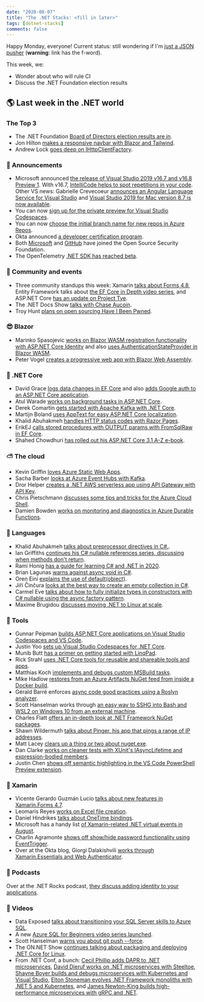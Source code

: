 ```yaml
---
date: "2020-08-07"
title: "The .NET Stacks: <fill in later>"
tags: [dotnet-stacks]
comments: false
---
```


Happy Monday, everyone! Current status: still wondering if I'm [just a JSON pusher](https://twitter.com/thomas_k_r/status/1291076179693363206) (**warning**: link has the f-word).

This week, we:

* Wonder about who will rule CI
* Discuss the .NET Foundation election results

## 🌎 Last week in the .NET world

### The Top 3

* The .NET Foundation [Board of Directors election results are in](https://dotnetfoundation.org/blog/2020/08/04/net-foundation-board-of-directors-election-results-2020).
* Jon Hilton [makes a responsive navbar with Blazor and Tailwind](https://jonhilton.net/responsive-blazor-navbar/).
* Andrew Lock [goes deep on IHttpClientFactory](https://andrewlock.net/exporing-the-code-behind-ihttpclientfactory/).

### 📢 Announcements

* Microsoft announced [the release of Visual Studio 2019 v16.7 and v16.8 Preview 1](https://devblogs.microsoft.com/visualstudio/visual-studio-2019-v16-7-releases/). With v16.7, [IntelliCode helps to spot repetitions in your code](https://devblogs.microsoft.com/visualstudio/making-repeated-edits-easier-with-intellicode-suggestions/). Other VS news: Gabrielle Crevecoeur [announces an Angular Language Service for Visual Studio](https://devblogs.microsoft.com/visualstudio/angular-language-service-for-visual-studio/) and [Visual Studio 2019 for Mac version 8.7 is now available](https://devblogs.microsoft.com/visualstudio/visual-studio-2019-for-mac-version-8-7-is-now-available/).
* You can now [sign up for the private preview for Visual Studio Codespaces](https://devblogs.microsoft.com/cppblog/sign-up-for-the-private-preview-of-visual-studio-support-for-codespaces/).
* You can now [choose the initial branch name for new repos in Azure Repos](https://devblogs.microsoft.com/devops/azure-repos-default-branch-name/).
* Okta announced [a developer certification program](https://developer.okta.com/blog/2020/08/03/developer-certification).
* Both [Microsoft](https://cloudblogs.microsoft.com/opensource/2020/08/03/microsoft-joins-open-source-security-foundation/) and [GitHub](https://github.blog/2020-08-03-github-joins-the-open-source-security-foundation/) have joined the Open Source Security Foundation.
* The OpenTelemetry [.NET SDK has reached beta](https://medium.com/opentelemetry/opentelemetry-net-beta-released-e1b070f0a5bc).

### 📅 Community and events

* Three community standups this week: Xamarin [talks about Forms 4.8](https://www.youtube.com/watch?v=4W6vXC6v-J8), Entity Framework talks about [the EF Core in Depth video series](https://www.youtube.com/watch?v=b-zTazj2vuI), and ASP.NET Core [has an update on Project Tye](https://www.youtube.com/watch?v=r0Z02t_7gm8).
* The .NET Docs Show [talks with Chase Aucoin](https://www.youtube.com/watch?v=UShy1RGCK0E).
* Troy Hunt [plans on open sourcing Have I Been Pwned](https://www.troyhunt.com/im-open-sourcing-the-have-i-been-pwned-code-base/).

### 😎 Blazor

* Marinko Spasojevic [works on Blazor WASM registration functionality with ASP.NET Core Identity](https://code-maze.com/blazor-webassembly-registration-aspnetcore-identity/) and also [uses AuthenticationStateProvider in Blazor WASM](https://code-maze.com/authenticationstateprovider-blazor-webassembly/).
* Peter Vogel [creates a progressive web app with Blazor Web Assembly](https://visualstudiomagazine.com/articles/2020/08/03/blazor-pwa.aspx).

### 🚀 .NET Core

* David Grace [logs data changes in EF Core](https://www.roundthecode.com/dotnet/entity-framework/log-data-changes-in-entity-framework-core-create-entities-dbcontext) and also [adds Google auth to an ASP.NET Core application](https://www.roundthecode.com/dotnet/how-to-add-google-authentication-to-a-asp-net-core-application).
* Atul Warade [works on background tasks in ASP.NET Core](https://www.c-sharpcorner.com/article/implement-background-task-using-backgrounservice-class-in-asp-net-core/).
* Derek Comartin [gets started with Apache Kafka with .NET Core](https://codeopinion.com/getting-started-apache-kafka-with-net-core/).
* Martijn Boland [uses AppText for easy ASP.NET Core localization](https://blogs.taiga.nl/martijn/2020/08/03/easy-asp-net-core-localization-with-apptext/).
* Khalid Abuhakmeh [handles HTTP status codes with Razor Pages](https://khalidabuhakmeh.com/handle-http-status-codes-with-razor-pages).
* ErikEJ [calls stored procedures with OUTPUT params with FromSqlRaw in EF Core](https://erikej.github.io/efcore/2020/08/03/ef-core-call-stored-procedures-out-parameters.html).
* Shahed Chowdhuri [has rolled out his ASP.NET Core 3.1 A-Z e-book](https://wakeupandcode.com/release-asp-net-core-3-1-a-z-ebook/).

### ⛅ The cloud

* Kevin Griffin [loves Azure Static Web Apps](https://consultwithgriff.com/i-love-azure-static-web-apps).
* Sacha Barber [looks at Azure Event Hubs with Kafka](https://sachabarbs.wordpress.com/2020/08/04/azure-event-hubs-with-kafka/).
* Dror Helper [creates a .NET AWS serverless app using API Gateway with API Key](https://helpercode.com/2020/08/03/creating-an-net-aws-serverless-application-using-api-gateway-with-api-key/).
* Chris Pietschmann [discusses some tips and tricks for the Azure Cloud Shell](https://build5nines.com/azure-cloud-shell-tips-and-tricks/).
* Damien Bowden [works on monitoring and diagnostics in Azure Durable Functions](https://damienbod.com/2020/08/01/azure-durable-functions-monitoring-and-diagnostics/).

### 📔 Languages

* Khalid Abuhakmeh [talks about preprocessor directives in C#.](https://khalidabuhakmeh.com/csharp-preprocessor-directives).
* Ian Griffiths [continues his C# nullable references series, discussing when methods don't return](https://endjin.com/blog/2020/08/dotnet-csharp-8-nullable-references-when-methods-dont-return.html).
* Rami Honig [has a guide for learning C# and .NET in 2020](https://oz-code.com/blog/net-c-tips/ultimate-2020-guide-learning-debugging-c-net).
* Brian Lagunas [warns against async void in C#](https://brianlagunas.com/why-is-async-void-bad-and-how-do-i-await-a-task-in-an-object-constructor-in-c/).
* Oren Eini [explains the use of default(object)](https://ayende.com/blog/191585-B/what-is-default-object-used-for).
* Jiří Činčura [looks at the best way to create an empty collection in C#](https://www.tabsoverspaces.com/233833-best-way-to-create-an-empty-collection-array-and-list-in-csharp-net).
* Carmel Eve [talks about how to fully initialize types in constructors with C# nullable using the async factory pattern](https://endjin.com/blog/2020/08/fully-initialize-types-in-constructor-csharp-nullable-async-factory-pattern.html).
* Maxime Brugidou [discusses moving .NET to Linux at scale](https://medium.com/criteo-labs/moving-net-to-linux-at-scale-d8ff49b42661).

### 🔧 Tools

* Gunnar Peipman [builds ASP.NET Core applications on Visual Studio Codespaces and VS Code](https://gunnarpeipman.com/aspnet-core-visual-studio-codespaces/).
* Justin Yoo [sets up Visual Studio Codespaces for .NET Core](https://techcommunity.microsoft.com/t5/apps-on-azure/configuring-codespaces-for-net-core-development/ba-p/1565330).
* Munib Butt [has a primer on getting started with LinqPad](https://www.c-sharpcorner.com/article/learn-to-use-linqpad/).
* Rick Strahl [uses .NET Core tools for reusable and shareable tools and apps](https://weblog.west-wind.com/posts/2020/Aug/05/Using-NET-Core-Tools-to-Create-Reusable-and-Shareable-Tools-Apps).
* Matthias Koch [implements and debugs custom MSBuild tasks](https://ithrowexceptions.com/2020/08/04/implementing-and-debugging-custom-msbuild-tasks.html).
* Mike Hadlow [restores from an Azure Artifacts NuGet feed from inside a Docker build](http://mikehadlow.blogspot.com/2020/08/restoring-from-azure-artifacts-nuget.html).
* Gérald Barré enforces [async code good practices using a Roslyn analyzer](https://www.meziantou.net/enforcing-asynchronous-code-good-practices-using-a-roslyn-analyzer.htm).
* Scott Hanselman works through [an easy way to SSHG into Bash and WSL2 on Windows 10 from an external machine](https://www.hanselman.com/blog/THEEASYWAYHowToSSHIntoBashAndWSL2OnWindows10FromAnExternalMachine.aspx).
* Charles Flatt [offers an in-depth look at .NET Framework NuGet packages](https://www.softwaremeadows.com/posts/net_framework_nuget_packages_-_versioning__dependency_resolution__and/).
* Shawn Wildermuth [talks about Pinger, his app that pings a range of IP addresses](http://wildermuth.com/2020/08/02/NET-Core-Console-Apps---A-Better-Way).
* Matt Lacey [clears up a thing or two about nuget.exe](https://www.mrlacey.com/2020/08/fixing-really-common-misunderstanding.html).
* Dan Clarke [works on cleaner tests with XUnit's IAsyncLifetime and expression-bodied members](https://www.danclarke.com/cleaner-tests-with-iasynclifetime).
* Justin Chen [shows off semantic highlighting in the VS Code PowerShell Preview extension](https://devblogs.microsoft.com/powershell/semantic-highlighting-in-the-powershell-preview-extension-for-visual-studio-code/).

### 📱 Xamarin

* Vicente Gerardo Guzmán Lucio [talks about new features in Xamarin.Forms 4.7](https://www.syncfusion.com/blogs/post/new-features-in-xamarin-forms-4-7-multibinding-light-and-dark-modes.aspx).
* Leomaris Reyes [works on Excel file creation](https://askxammy.com/getting-started-with-excel-files-creation-in-xamarin-forms/).
* Daniel Hindrikes [talks about OneTime bindings](https://danielhindrikes.se/index.php/2020/08/03/you-only-need-an-onetime-binding/).
* Microsoft has a handy list [of Xamarin-related .NET virtual events in August](https://devblogs.microsoft.com/xamarin/august-dotnet-virtual-events/).
* Charlin Agramonte [shows off show/hide password functionality using EventTrigger](https://xamgirl.com/show-hide-password-using-eventtrigger-in-xamarin-forms/).
* Over at the Okta blog, Giorgi Dalakishvili [works through Xamarin.Essentials and Web Authenticator](https://developer.okta.com/blog/2020/07/31/xamarin-essentials-webauthenticator).

### 🎤 Podcasts

Over at the .NET Rocks podcast, [they discuss adding identity to your applications](https://www.dotnetrocks.com/default.aspx?ShowNum=1699).

### 🎥 Videos

* Data Exposed [talks about transitioning your SQL Server skills to Azure SQL](https://channel9.msdn.com/Shows/Data-Exposed/Learn-Azure-SQL).
* A new [Azure SQL for Beginners video series launched](https://channel9.msdn.com/Series/Azure-SQL-for-Beginners/Introduction-to-Azure-SQL-for-beginners-1-of-61).
* Scott Hanselman [warns you about git push --force](https://www.youtube.com/watch?v=dgOpnebZkRo).
* The ON.NET Show [continues talking about packaging and deploying .NET Core for Linux](https://channel9.msdn.com/Shows/On-NET/Packaging-and-deploying-NET-Core-for-Linux-Part-2).
* From .NET Conf, a bunch: [Cecil Phillip adds DAPR to .NET microservices](https://www.youtube.com/watch?v=g-gOlkD9lKs), [David Dieruf works on .NET microservices with Steeltoe](https://www.youtube.com/watch?v=3meYereHHtM), [Shayne Boyer builds and debugs microservices with Kubernetes and Visual Studio](https://www.youtube.com/watch?v=98nIvg7ne7Q), [Elton Stoneman evolves .NET Framework monoliths with .NET 5 and Kubernetes](https://www.youtube.com/watch?v=Wbjh4T-cdv8), and [James Newton-King builds high-performance microservices with gRPC and .NET](https://www.youtube.com/watch?v=HVq4TstHCEs).
